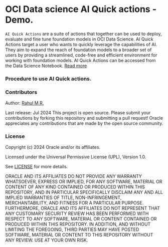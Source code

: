 # OCI Data science AI Quick actions - Demo.

`AI Quick Actions` are a suite of actions that together can be used to deploy, evaluate and fine tune foundation models in OCI Data Science. AI Quick Actions target a user who wants to quickly leverage the capabilities of AI. They aim to expand the reach of foundation models to a broader set of users by providing a streamlined, code-free and efficient environment for working with foundation models. AI Quick Actions can be accessed from the Data Science Notebook. [Read more](https://docs.oracle.com/en-us/iaas/data-science/using/ai-quick-actions.htm)

### Procedure to use AI Quick actions.


### Contributors

Author: [Rahul M R.](https://github.com/RahulMR42)

Last release: Jul 2024
This project is open source. Please submit your contributions by forking this repository and submitting a pull request!  Oracle appreciates any contributions that are made by the open source community.

### License

Copyright (c) 2024 Oracle and/or its affiliates.

Licensed under the Universal Permissive License (UPL), Version 1.0.

See [LICENSE](LICENSE) for more details.

ORACLE AND ITS AFFILIATES DO NOT PROVIDE ANY WARRANTY WHATSOEVER, EXPRESS OR IMPLIED, FOR ANY SOFTWARE, MATERIAL OR CONTENT OF ANY KIND CONTAINED OR PRODUCED WITHIN THIS REPOSITORY, AND IN PARTICULAR SPECIFICALLY DISCLAIM ANY AND ALL IMPLIED WARRANTIES OF TITLE, NON-INFRINGEMENT, MERCHANTABILITY, AND FITNESS FOR A PARTICULAR PURPOSE.  FURTHERMORE, ORACLE AND ITS AFFILIATES DO NOT REPRESENT THAT ANY CUSTOMARY SECURITY REVIEW HAS BEEN PERFORMED WITH RESPECT TO ANY SOFTWARE, MATERIAL OR CONTENT CONTAINED OR PRODUCED WITHIN THIS REPOSITORY. IN ADDITION, AND WITHOUT LIMITING THE FOREGOING, THIRD PARTIES MAY HAVE POSTED SOFTWARE, MATERIAL OR CONTENT TO THIS REPOSITORY WITHOUT ANY REVIEW. USE AT YOUR OWN RISK.
